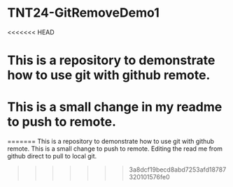 # TNT24-GitRemoveDemo1
<<<<<<< HEAD
# This is a repository to demonstrate how to use git with github remote. 
# This is a small change in my readme to push to remote. 
=======
This is a repository to demonstrate how to use git with github remote. 
This is a small change to push to remote.
Editing the read me from github direct to pull to local git.
>>>>>>> 3a8dcf19becd8abd7253afd18787320101576fe0

